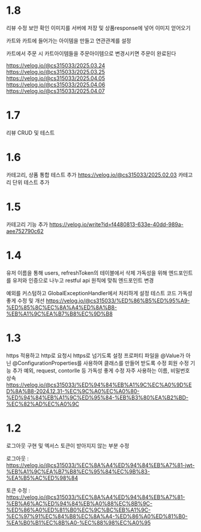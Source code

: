 # 1.8
리뷰 수정 보안 확인
이미지를 서버에 저장 및 상품response에 넣어 이미지 얻어오기 <p></p>
카트와 카트에 들어가는 아이템을 만들고 연관관계를 설정 <p></p>
카트에서 주문 시 카트아이템들을 주문아이템으로 변경시키면 주문이 완료된다<p></p>
https://velog.io/@cs315033/2025.03.24
https://velog.io/@cs315033/2025.03.25
https://velog.io/@cs315033/2025.04.05
https://velog.io/@cs315033/2025.04.06
https://velog.io/@cs315033/2025.04.07
# 1.7
리뷰 CRUD 및 테스트

# 1.6
카테고리, 상품 통합 테스트 추가
https://velog.io/@cs315033/2025.02.03
카테고리 단위 테스트 추가


# 1.5
카테고리 기능 추가
https://velog.io/write?id=f4480813-633e-40dd-989a-aee752790c62

# 1.4
유저 이름을 통해 users, refreshToken의 테이블에서 삭제
가독성을 위해 엔드포인트를 유저와 인증으로 나누고
restful api 원칙에 맞춰 엔드포인트 변경

예외를 커스텀하고 GlobalExceptionHandler에서 처리하게 설정
테스트 코드 가독성 좋게 수정 및 개선
https://velog.io/@cs315033/%ED%86%B5%ED%95%A9-%ED%85%8C%EC%8A%A4%ED%8A%B8-%EB%A1%9C%EA%B7%B8%EC%9D%B8

# 1.3
https 적용하고 http로 요청시 https로 넘기도록 설정
프로퍼티 파일을 @Value가 아닌 @ConfigurationProperties를 사용하여 클래스를 만들어 받도록 수정
회원 수정 기능 추가
예외, request, contorlle 등 가독성 좋게 수정
자주 사용하는 이름, 비밀번호 상속
https://velog.io/@cs315033/%ED%94%84%EB%A1%9C%EC%A0%9D%ED%8A%B8-2024.12.31-%EC%9C%A0%EC%A0%80-%ED%94%84%EB%A1%9C%ED%95%84-%EB%B3%80%EA%B2%BD-%EC%82%AD%EC%A0%9C

# 1.2
로그아웃 구현 및 엑서스 토큰이 받아지지 않는 부분 수정

로그아웃 : https://velog.io/@cs315033/%EC%8A%A4%ED%94%84%EB%A7%81-jwt-%EB%A1%9C%EA%B7%B8%EC%95%84%EC%9B%83-%EA%B5%AC%ED%98%84

토큰 수정 : https://velog.io/@cs315033/%EC%8A%A4%ED%94%84%EB%A7%81-%EB%A6%AC%ED%94%84%EB%A0%88%EC%8B%9C-%ED%86%A0%ED%81%B0%EC%9C%BC%EB%A1%9C-%EC%97%91%EC%84%B8%EC%8A%A4-%ED%86%A0%ED%81%B0-%EA%B0%B1%EC%8B%A0-%EC%88%98%EC%A0%95
